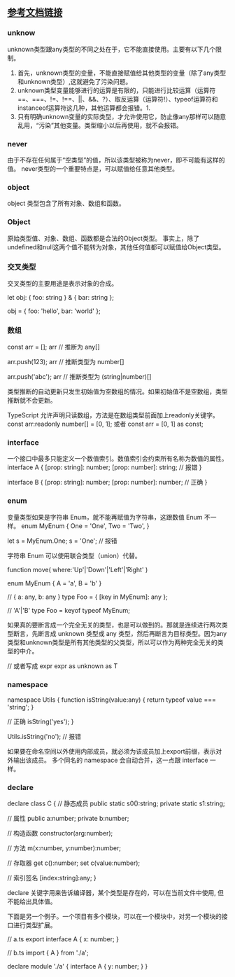## [参考文档链接](https://wangdoc.com/typescript/generics)

### unknow
 unknown类型跟any类型的不同之处在于，它不能直接使用。主要有以下几个限制。
1. 首先，unknown类型的变量，不能直接赋值给其他类型的变量（除了any类型和unknown类型）,这就避免了污染问题。
2. unknown类型变量能够进行的运算是有限的，只能进行比较运算（运算符==、===、!=、!==、||、&&、?）、取反运算（运算符!）、typeof运算符和instanceof运算符这几种，其他运算都会报错。1. 
3. 只有明确unknown变量的实际类型，才允许使用它，防止像any那样可以随意乱用，“污染”其他变量。类型缩小以后再使用，就不会报错。

### never
由于不存在任何属于“空类型”的值，所以该类型被称为never，即不可能有这样的值。
never类型的一个重要特点是，可以赋值给任意其他类型。

### object
object 类型包含了所有对象、数组和函数。

### Object
原始类型值、对象、数组、函数都是合法的Object类型。
事实上，除了undefined和null这两个值不能转为对象，其他任何值都可以赋值给Object类型。

### 交叉类型
交叉类型的主要用途是表示对象的合成。

let obj:
  { foo: string } &
  { bar: string };

obj = {
  foo: 'hello',
  bar: 'world'
};

### 数组
const arr = [];
arr // 推断为 any[]

arr.push(123);
arr // 推断类型为 number[]

arr.push('abc');
arr // 推断类型为 (string|number)[]

类型推断的自动更新只发生初始值为空数组的情况。如果初始值不是空数组，类型推断就不会更新。

TypeScript 允许声明只读数组，方法是在数组类型前面加上readonly关键字。
const arr:readonly number[] = [0, 1];
或者
const arr = [0, 1] as const;

### interface
一个接口中最多只能定义一个数值索引。数值索引会约束所有名称为数值的属性。
interface A {
  [prop: string]: number;
  [prop: number]: string; // 报错
}

interface B {
  [prop: string]: number;
  [prop: number]: number; // 正确
}

### enum
变量类型如果是字符串 Enum，就不能再赋值为字符串，这跟数值 Enum 不一样。
enum MyEnum {
  One = 'One',
  Two = 'Two',
}

let s = MyEnum.One;
s = 'One'; // 报错

字符串 Enum 可以使用联合类型（union）代替。

function move(
  where:'Up'|'Down'|'Left'|'Right'
)

enum MyEnum {
  A = 'a',
  B = 'b'
}

// { a: any, b: any }
type Foo = { [key in MyEnum]: any };

// 'A'|'B'
type Foo = keyof typeof MyEnum;

如果真的要断言成一个完全无关的类型，也是可以做到的。那就是连续进行两次类型断言，先断言成 unknown 类型或 any 类型，然后再断言为目标类型。因为any类型和unknown类型是所有其他类型的父类型，所以可以作为两种完全无关的类型的中介。

// 或者写成 <T><unknown>expr
expr as unknown as T

### namespace
namespace Utils {
  function isString(value:any) {
    return typeof value === 'string';
  }

  // 正确
  isString('yes');
}

Utils.isString('no'); // 报错

如果要在命名空间以外使用内部成员，就必须为该成员加上export前缀，表示对外输出该成员。
多个同名的 namespace 会自动合并，这一点跟 interface 一样。

### declare

declare class C {
  // 静态成员
  public static s0():string;
  private static s1:string;

  // 属性
  public a:number;
  private b:number;

  // 构造函数
  constructor(arg:number);

  // 方法
  m(x:number, y:number):number;

  // 存取器
  get c():number;
  set c(value:number);

  // 索引签名
  [index:string]:any;
}

declare 关键字用来告诉编译器，某个类型是存在的，可以在当前文件中使用, 但不能给出具体值。

下面是另一个例子。一个项目有多个模块，可以在一个模块中，对另一个模块的接口进行类型扩展。

// a.ts
export interface A {
  x: number;
}

// b.ts
import { A } from './a';

declare module './a' {
  interface A {
    y: number;
  }
}





